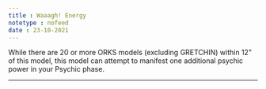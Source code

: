 ```yaml
---
title : Waaagh! Energy
notetype : nofeed
date : 23-10-2021
---
```


While there are 20 or more ORKS models (excluding GRETCHIN) within 12" of this model, this model can attempt to manifest one additional psychic power in your Psychic phase.

---